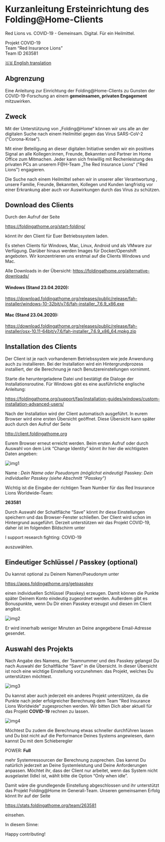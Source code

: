
# Kurzanleitung Ersteinrichtung des Folding@Home-Clients

Red Lions vs. COVID-19 - Gemeinsam. Digital. Für ein Heilmittel.

Projekt COVID-19  
Team “Red Insurance Lions”  
Team ID 263581  

[🇬🇧 English translation](README.md)

## Abgrenzung

Eine Anleitung zur Einrichtung der Folding@Home-Clients zu Gunsten der COVID-19-Forschung an einem **gemeinsamen, privaten Engagement** mitzuwirken.


## Zweck
Mit der Unterstützung von „Folding@Home“ können wir uns alle an der digitalen Suche nach einem Heilmittel gegen das Virus SARS-CoV-2 ("Corona-Krise").

Mit einer Beteiligung an dieser digitalen Initiative senden wir  ein positives Signal an alle Kollegen:innen, Freunde, Bekannten und Partner im Home Office zum Mitmachen. Jeder kann sich freiwillig mit Rechenleistung des privaten PCs an unserem F@H-Team „The Red Insurance Lions“ ("Red Lions") engagieren.

Die Suche nach einem Heilmittel sehen wir in unserer aller Verantwortung , unsere Familie, Freunde, Bekannten, Kollegen und Kunden langfristig vor einer Erkrankung aber auch vor Auswirkungen durch das Virus zu schützen.

## Download des Clients

Durch den Aufruf der Seite

https://foldingathome.org/start-folding/

könnt ihr den Client für Euer Betriebssystem laden.

Es stehen Clients für Windows, Mac, Linux, Android und als VMware zur Verfügung. Darüber hinaus werden Images für Docker/Openshift angeboten. Wir konzentrieren uns erstmal auf die Clients Windows und Mac.

Alle Downloads in der Übersicht:
https://foldingathome.org/alternative-downloads/

#### Windows (Stand 23.04.2020):
https://download.foldingathome.org/releases/public/release/fah-installer/windows-10-32bit/v7.6/fah-installer_7.6.9_x86.exe

#### Mac  (Stand 23.04.2020):
https://download.foldingathome.org/releases/public/release/fah-installer/osx-10.11-64bit/v7.6/fah-installer_7.6.9_x86_64.mpkg.zip

## Installation des Clients

Der Client ist je nach vorhandenem Betriebssystem wie jede Anwendung auch zu installieren. Bei der Installation wird ein Hintergrundprozess installiert, der die Berechnung je nach Benutzereinstellungen vornimmt. 

Starte die heruntergeladene Datei und bestätigt die Dialoge der Installationsroutine. Für Windows gibt es eine ausführliche englische Anleitung:

https://foldingathome.org/support/faq/installation-guides/windows/custom-installation-advanced-users/

Nach der Installation wird der Client automatisch ausgeführt. In eurem Browser wird eine ersten Übersicht geöffnet. Diese Übersicht kann später auch durch den Aufruf der Seite

http://client.foldingathome.org 

Eurem Browser erneut erreicht werden. Beim ersten Aufruf oder durch Auswahl von dem Link “Change Identity” könnt ihr hier die wichtigsten Daten angeben:

![img1](images/img1.de.png)

Name : _Dein Name oder Pseudonym (möglichst eindeutig)_
Passkey: _Dein individueller Passkey (siehe Abschnitt “Passkey”)_

Wichtig ist die Eingabe der richtigen Team Number für das Red Insurance Lions Worldwide-Team:

**263581**

Durch Auswahl der Schaltfläche “Save” könnt ihr diese Einstellungen speichern und das Browser-Fenster schließen. Der Client wird schon im Hintergrund ausgeführt. Derzeit unterstützen wir das Projekt COVID-19, daher ist im folgenden Bildschirm unter 

I support research fighting: COVID-19

auszuwählen.

## Eindeutiger Schlüssel / Passkey (optional)

Du kannst optional zu Deinem Namen/Pseudonym unter

https://apps.foldingathome.org/getpasskey

einen individuellen Schlüssel (Passkey) erzeugen. Damit können die Punkte später Deinem Konto eindeutig zugeordnet werden. Außerdem gibt es Bonuspunkte, wenn Du Dir einen Passkey erzeugst und diesen im Client angibst.

![img2](images/img2.de.png)

Er wird innerhalb weniger Minuten an Deine angegebene Email-Adresse gesendet.

## Auswahl des Projekts

Nach Angabe des Namens, der Teamnummer und des Passkey gelangst Du nach Auswahl der Schaltfläche “Save” in die Übersicht. In dieser Übersicht ist noch eine wichtige Einstellung vorzunehmen: das Projekt, welches Du unterstützen möchtest.

![img3](images/img3.de.png)

Du kannst aber auch jederzeit ein anderes Projekt unterstützen, da die Punkte nach jeder erfolgreicher Berechnung dem Team "Red Insurance Lions Worldwide" zugesprochen werden. Wir bitten Dich aber aktuell für das Projekt **COVID-19** rechnen zu lassen.

![img4](images/img4.de.png)

Möchtest Du zudem die Berechnung etwas schneller durchführen lassen und Du bist nicht auf die Performance Deines Systems angewiesen, dann kannst Du mit dem Schieberegler

POWER: **Full**

mehr Systemressourcen der Berechnung zusprechen. Das kannst Du natürlich jederzeit an Deine Systemleistung und Deine Anforderungen anpassen. Möchtet ihr, dass der Client nur arbeitet, wenn das System nicht ausgelastet (Idle) ist, wählt bitte die Option “Only when idle”.

Damit wäre die grundlegende Einstellung abgeschlossen und ihr unterstützt das Projekt Folding@Home im Generali-Team. Unseren gemeinsamen Erfolg könnt Ihr auf der Seite

https://stats.foldingathome.org/team/263581

einsehen.

In diesem Sinne:

Happy contributing!
